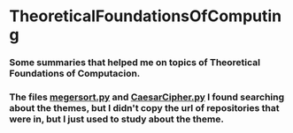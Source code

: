 # TheoreticalFoundationsOfComputing
### Some summaries that helped me on topics of Theoretical Foundations of Computacion. ###
### The files [megersort.py](https://github.com/guilhermea23/TheoreticalFoundationsOfComputing/blob/main/mergesort.py) and [CaesarCipher.py](https://github.com/guilhermea23/TheoreticalFoundationsOfComputing/blob/main/CaesarCipher.py) I found searching about the themes, but I didn't copy the url of repositories that were in, but I just used to study about the theme. ###
